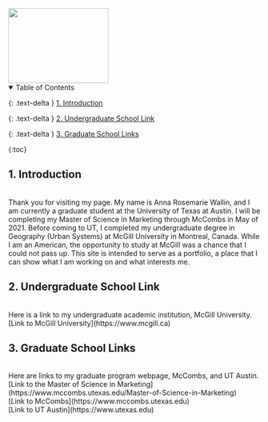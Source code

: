 <img src="https://user-images.githubusercontent.com/76073032/102819744-b58e6f00-4399-11eb-826f-932b57f9f670.png" width="200" height="150" />



<details open markdown="block">
  <summary>
    Table of Contents
  </summary>
  
  {: .text-delta }
<a href id="#intro"> 1. Introduction </a><br>

{: .text-delta }
<a href id="#undergradlinks"> 2. Undergraduate School Link </a><br>

{: .text-delta }
<a href id="#gradlinks"> 3. Graduate School Links </a><br>

{:toc}

</details>


<h2 id="#intro"> 1. Introduction </h2><br>
Thank you for visiting my page. My name is Anna Rosemarie Wallin, and I am currently a graduate student at the University of Texas at Austin. I will be completing my Master of Science in Marketing through McCombs in May of 2021. Before coming to UT, I completed my undergraduate degree in Geography (Urban Systems) at McGill University in Montreal, Canada. While I am an American, the opportunity to study at McGill was a chance that I could not pass up. This site is intended to serve as a portfolio, a place that I can show what I am working on and what interests me.

<h2 id="#undergradlinks"> 2. Undergraduate School Link </h2> <br>
Here is a link to my undergraduate academic institution, McGill University. <br>
[Link to McGill University](https://www.mcgill.ca) <br>

<h2 id="#gradlinks"> 3. Graduate School Links </h2> <br>
Here are links to my graduate program webpage, McCombs, and UT Austin. <br>
[Link to the Master of Science in Marketing](https://www.mccombs.utexas.edu/Master-of-Science-in-Marketing) <br>
[Link to McCombs](https://www.mccombs.utexas.edu) <br>
[Link to UT Austin](https://www.utexas.edu)

